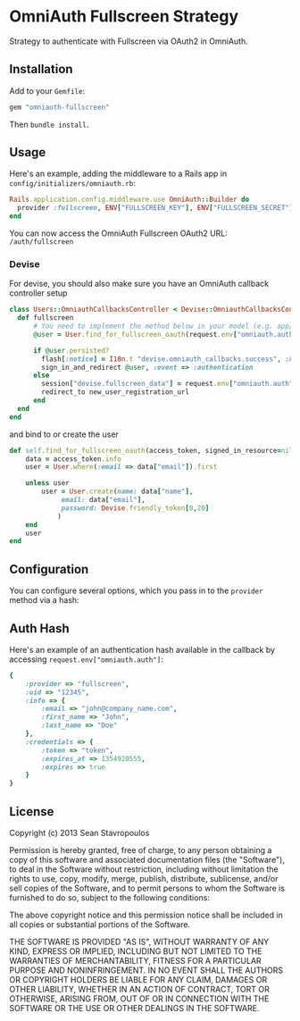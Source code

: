 # OmniAuth Fullscreen Strategy

Strategy to authenticate with Fullscreen via OAuth2 in OmniAuth.

## Installation

Add to your `Gemfile`:

```ruby
gem "omniauth-fullscreen"
```
Then `bundle install`.

## Usage

Here's an example, adding the middleware to a Rails app in `config/initializers/omniauth.rb`:

```ruby
Rails.application.config.middleware.use OmniAuth::Builder do
  provider :fullscreen, ENV["FULLSCREEN_KEY"], ENV["FULLSCREEN_SECRET"]
end
```

You can now access the OmniAuth Fullscreen OAuth2 URL: `/auth/fullscreen`

### Devise

For devise, you should also make sure you have an OmniAuth callback controller setup

```ruby
class Users::OmniauthCallbacksController < Devise::OmniauthCallbacksController
  def fullscreen
      # You need to implement the method below in your model (e.g. app/models/user.rb)
      @user = User.find_for_fullscreen_oauth(request.env["omniauth.auth"], current_user)

      if @user.persisted?
        flash[:notice] = I18n.t "devise.omniauth_callbacks.success", :kind => "Fullscreen"
        sign_in_and_redirect @user, :event => :authentication
      else
        session["devise.fullscreen_data"] = request.env["omniauth.auth"]
        redirect_to new_user_registration_url
      end
  end
end
```

and bind to or create the user

```ruby
def self.find_for_fullscreen_oauth(access_token, signed_in_resource=nil)
    data = access_token.info
    user = User.where(:email => data["email"]).first

    unless user
        user = User.create(name: data["name"],
             email: data["email"],
             password: Devise.friendly_token[0,20]
            )
    end
    user
end
```
## Configuration

You can configure several options, which you pass in to the `provider` method via a hash:

## Auth Hash

Here's an example of an authentication hash available in the callback by accessing `request.env["omniauth.auth"]`:

```ruby
{
    :provider => "fullscreen",
    :uid => "12345",
    :info => {
        :email => "john@company_name.com",
        :first_name => "John",
        :last_name => "Doe"
    },
    :credentials => {
        :token => "token",
        :expires_at => 1354920555,
        :expires => true
    }
}
```

## License

Copyright (c) 2013 Sean Stavropoulos

Permission is hereby granted, free of charge, to any person obtaining
a copy of this software and associated documentation files (the
"Software"), to deal in the Software without restriction, including
without limitation the rights to use, copy, modify, merge, publish,
distribute, sublicense, and/or sell copies of the Software, and to
permit persons to whom the Software is furnished to do so, subject to
the following conditions:

The above copyright notice and this permission notice shall be
included in all copies or substantial portions of the Software.

THE SOFTWARE IS PROVIDED "AS IS", WITHOUT WARRANTY OF ANY KIND,
EXPRESS OR IMPLIED, INCLUDING BUT NOT LIMITED TO THE WARRANTIES OF
MERCHANTABILITY, FITNESS FOR A PARTICULAR PURPOSE AND
NONINFRINGEMENT. IN NO EVENT SHALL THE AUTHORS OR COPYRIGHT HOLDERS BE
LIABLE FOR ANY CLAIM, DAMAGES OR OTHER LIABILITY, WHETHER IN AN ACTION
OF CONTRACT, TORT OR OTHERWISE, ARISING FROM, OUT OF OR IN CONNECTION
WITH THE SOFTWARE OR THE USE OR OTHER DEALINGS IN THE SOFTWARE.

